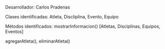 Desarrollador: Carlos Pradenas

Clases identificadas: Atleta, Discliplina, Evento, Equipo

Métodos identificados: mostrarInformacion() [Atletas, 
Disciplinas, Equipos, Eventos]

agregarAtleta(), eliminarAtleta()